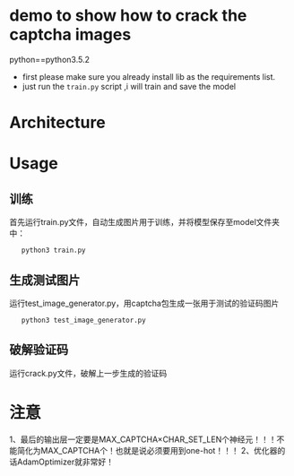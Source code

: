 # demo to show how to crack the captcha images 

python==python3.5.2
* first please make sure you already install lib as the requirements list.
* just run the `train.py` script ,i will train and save the model 

# Architecture

# Usage

## 训练
首先运行train.py文件，自动生成图片用于训练，并将模型保存至model文件夹中：
```
   python3 train.py
```

## 生成测试图片
运行test_image_generator.py，用captcha包生成一张用于测试的验证码图片
```
   python3 test_image_generator.py
```

## 破解验证码
运行crack.py文件，破解上一步生成的验证码

# 注意
1、最后的输出层一定要是MAX_CAPTCHA×CHAR_SET_LEN个神经元！！！不能简化为MAX_CAPTCHA个！也就是说必须要用到one-hot！！！
2、优化器的话AdamOptimizer就非常好！